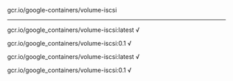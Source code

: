 gcr.io/google-containers/volume-iscsi 

----
gcr.io/google_containers/volume-iscsi:latest √

gcr.io/google_containers/volume-iscsi:0.1 √

gcr.io/google_containers/volume-iscsi:latest √

gcr.io/google_containers/volume-iscsi:0.1 √

